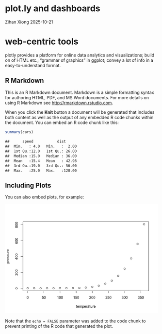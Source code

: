 plot.ly and dashboards
================
Zihan Xiong
2025-10-21

# web-centric tools

plotly provides a platform for online data analytics and visualizations;
build on of HTML etc.; “grammar of graphics” in ggplot; convey a lot of
info in a easy-to-understand format.

## R Markdown

This is an R Markdown document. Markdown is a simple formatting syntax
for authoring HTML, PDF, and MS Word documents. For more details on
using R Markdown see <http://rmarkdown.rstudio.com>.

When you click the **Knit** button a document will be generated that
includes both content as well as the output of any embedded R code
chunks within the document. You can embed an R code chunk like this:

``` r
summary(cars)
```

    ##      speed           dist       
    ##  Min.   : 4.0   Min.   :  2.00  
    ##  1st Qu.:12.0   1st Qu.: 26.00  
    ##  Median :15.0   Median : 36.00  
    ##  Mean   :15.4   Mean   : 42.98  
    ##  3rd Qu.:19.0   3rd Qu.: 56.00  
    ##  Max.   :25.0   Max.   :120.00

## Including Plots

You can also embed plots, for example:

![](plot.ly-and-dashboards_files/figure-gfm/pressure-1.png)<!-- -->

Note that the `echo = FALSE` parameter was added to the code chunk to
prevent printing of the R code that generated the plot.

